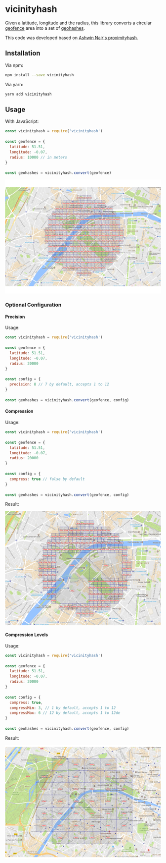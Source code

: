 # vicinityhash
Given a latitude, longitude and the radius, this library converts a circular [geofence](https://en.wikipedia.org/wiki/Geo-fence) area into a set of [geohashes](https://en.wikipedia.org/wiki/Geohash).

This code was developed based on [Ashwin Nair's proximityhash](https://github.com/ashwin711/proximityhash).

## Installation

Via npm:

```bash
npm install --save vicinityhash
```

Via yarn:

```bash
yarn add vicinityhash
```

## Usage

With JavaScript:

```javascript
const vicinityhash = require('vicinityhash')

const geofence = {
  latitude: 51.51,
  longitude: -0.07,
  radius: 10000 // in meters
}

const geohashes = vicinityhash.convert(geofence)
```

![Geohashes](./images/geohashes.png)

### Optional Configuration

#### Precision

Usage:

```javascript
const vicinityhash = require('vicinityhash')

const geofence = {
  latitude: 51.51,
  longitude: -0.07,
  radius: 20000
}

const config = {
  precision: 8 // 7 by default, accepts 1 to 12
}

const geohashes = vicinityhash.convert(geofence, config)
```

#### Compression

Usage:

```javascript
const vicinityhash = require('vicinityhash')

const geofence = {
  latitude: 51.51,
  longitude: -0.07,
  radius: 20000
}

const config = {
  compress: true // false by default
}

const geohashes = vicinityhash.convert(geofence, config)
```

Result:

![Geohashes compressed](./images/compress.png)

#### Compression Levels

Usage:

```javascript
const vicinityhash = require('vicinityhash')

const geofence = {
  latitude: 51.51,
  longitude: -0.07,
  radius: 20000
}

const config = {
  compress: true,
  compressMin: 3, // 1 by default, accepts 1 to 12
  compressMax: 6 // 12 by default, accepts 1 to 12de
}

const geohashes = vicinityhash.convert(geofence, config)
```

Result:

![Geohashes with customized compression levels](./images/custom_compress.png)
